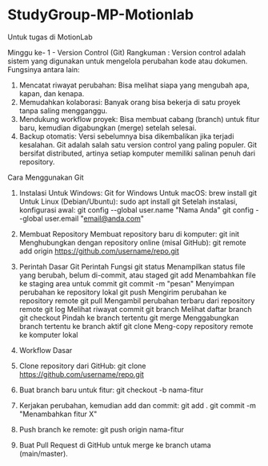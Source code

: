 # StudyGroup-MP-Motionlab
Untuk tugas di MotionLab

Minggu ke- 1 - Version Control (Git)
Rangkuman : Version control adalah sistem yang digunakan untuk mengelola perubahan kode atau dokumen. Fungsinya antara lain:
1. Mencatat riwayat perubahan: Bisa melihat siapa yang mengubah apa, kapan, dan kenapa.
2. Memudahkan kolaborasi: Banyak orang bisa bekerja di satu proyek tanpa saling mengganggu.
3. Mendukung workflow proyek: Bisa membuat cabang (branch) untuk fitur baru, kemudian digabungkan (merge) setelah selesai.
4. Backup otomatis: Versi sebelumnya bisa dikembalikan jika terjadi kesalahan.
Git adalah salah satu version control yang paling populer. Git bersifat distributed, artinya setiap komputer memiliki salinan penuh dari repository.

Cara Menggunakan Git
1. Instalasi
Untuk Windows: Git for Windows
Untuk macOS: brew install git
Untuk Linux (Debian/Ubuntu): sudo apt install git
Setelah instalasi, konfigurasi awal:
git config --global user.name "Nama Anda"
git config --global user.email "email@anda.com"
2. Membuat Repository
Membuat repository baru di komputer:
git init
Menghubungkan dengan repository online (misal GitHub):
git remote add origin https://github.com/username/repo.git

3. Perintah Dasar Git
Perintah	Fungsi
git status	Menampilkan status file yang berubah, belum di-commit, atau staged
git add <file>	Menambahkan file ke staging area untuk commit
git commit -m "pesan"	Menyimpan perubahan ke repository lokal
git push	Mengirim perubahan ke repository remote
git pull	Mengambil perubahan terbaru dari repository remote
git log	Melihat riwayat commit
git branch	Melihat daftar branch
git checkout <branch>	Pindah ke branch tertentu
git merge <branch>	Menggabungkan branch tertentu ke branch aktif
git clone <url>	Meng-copy repository remote ke komputer lokal

4. Workflow Dasar
1. Clone repository dari GitHub:
git clone https://github.com/username/repo.git
2. Buat branch baru untuk fitur:
git checkout -b nama-fitur
3. Kerjakan perubahan, kemudian add dan commit:
git add .
git commit -m "Menambahkan fitur X"
5. Push branch ke remote:
git push origin nama-fitur
6. Buat Pull Request di GitHub untuk merge ke branch utama (main/master).

